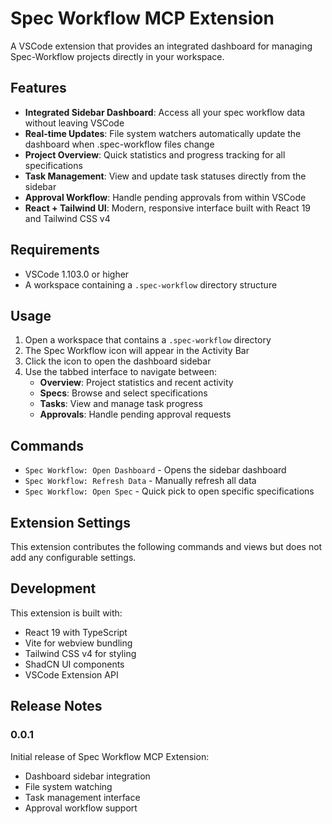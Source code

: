 # Spec Workflow MCP Extension

A VSCode extension that provides an integrated dashboard for managing Spec-Workflow projects directly in your workspace.

## Features

- **Integrated Sidebar Dashboard**: Access all your spec workflow data without leaving VSCode
- **Real-time Updates**: File system watchers automatically update the dashboard when .spec-workflow files change
- **Project Overview**: Quick statistics and progress tracking for all specifications
- **Task Management**: View and update task statuses directly from the sidebar
- **Approval Workflow**: Handle pending approvals from within VSCode
- **React + Tailwind UI**: Modern, responsive interface built with React 19 and Tailwind CSS v4

## Requirements

- VSCode 1.103.0 or higher
- A workspace containing a `.spec-workflow` directory structure

## Usage

1. Open a workspace that contains a `.spec-workflow` directory
2. The Spec Workflow icon will appear in the Activity Bar
3. Click the icon to open the dashboard sidebar
4. Use the tabbed interface to navigate between:
   - **Overview**: Project statistics and recent activity
   - **Specs**: Browse and select specifications
   - **Tasks**: View and manage task progress
   - **Approvals**: Handle pending approval requests

## Commands

- `Spec Workflow: Open Dashboard` - Opens the sidebar dashboard
- `Spec Workflow: Refresh Data` - Manually refresh all data
- `Spec Workflow: Open Spec` - Quick pick to open specific specifications

## Extension Settings

This extension contributes the following commands and views but does not add any configurable settings.

## Development

This extension is built with:
- React 19 with TypeScript
- Vite for webview bundling
- Tailwind CSS v4 for styling
- ShadCN UI components
- VSCode Extension API

## Release Notes

### 0.0.1

Initial release of Spec Workflow MCP Extension:
- Dashboard sidebar integration
- File system watching
- Task management interface
- Approval workflow support